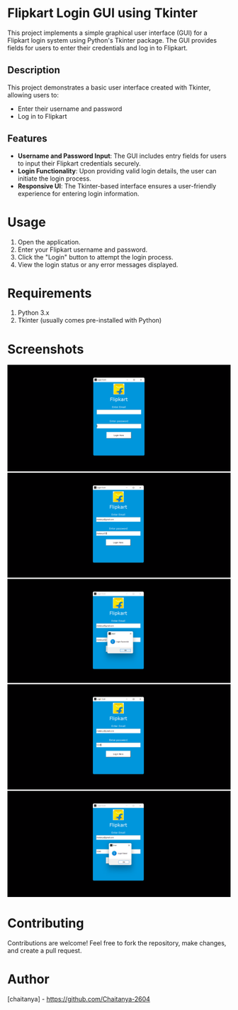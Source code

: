 # Flipkart Login GUI using Tkinter

This project implements a simple graphical user interface (GUI) for a Flipkart login system using Python's Tkinter package. The GUI provides fields for users to enter their credentials and log in to Flipkart.

## Description

This project demonstrates a basic user interface created with Tkinter, allowing users to:

- Enter their username and password
- Log in to Flipkart

## Features

- **Username and Password Input**: The GUI includes entry fields for users to input their Flipkart credentials securely.
- **Login Functionality**: Upon providing valid login details, the user can initiate the login process.
- **Responsive UI**: The Tkinter-based interface ensures a user-friendly experience for entering login information.

# Usage
1. Open the application.
2. Enter your Flipkart username and password.
3. Click the "Login" button to attempt the login process.
4. View the login status or any error messages displayed.

# Requirements
1. Python 3.x
2. Tkinter (usually comes pre-installed with Python)

# Screenshots
![This is user interface](https://github.com/Chaitanya-2604/Flipkart_Login_Gui/blob/main/Gui_screenshots/Screenshot%202023-12-26%20152220.png)
![This is user interface](https://github.com/Chaitanya-2604/Flipkart_Login_Gui/blob/main/Gui_screenshots/Screenshot%202023-12-26%20152318.png)
![This is user interface](https://github.com/Chaitanya-2604/Flipkart_Login_Gui/blob/main/Gui_screenshots/Screenshot%202023-12-26%20152342.png)
![This is user interface](https://github.com/Chaitanya-2604/Flipkart_Login_Gui/blob/main/Gui_screenshots/Screenshot%202023-12-26%20152453.png)
![This is user interface](https://github.com/Chaitanya-2604/Flipkart_Login_Gui/blob/main/Gui_screenshots/Screenshot%202023-12-26%20152536.png)

# Contributing
Contributions are welcome! Feel free to fork the repository, make changes, and create a pull request.

# Author
[chaitanya] - https://github.com/Chaitanya-2604
